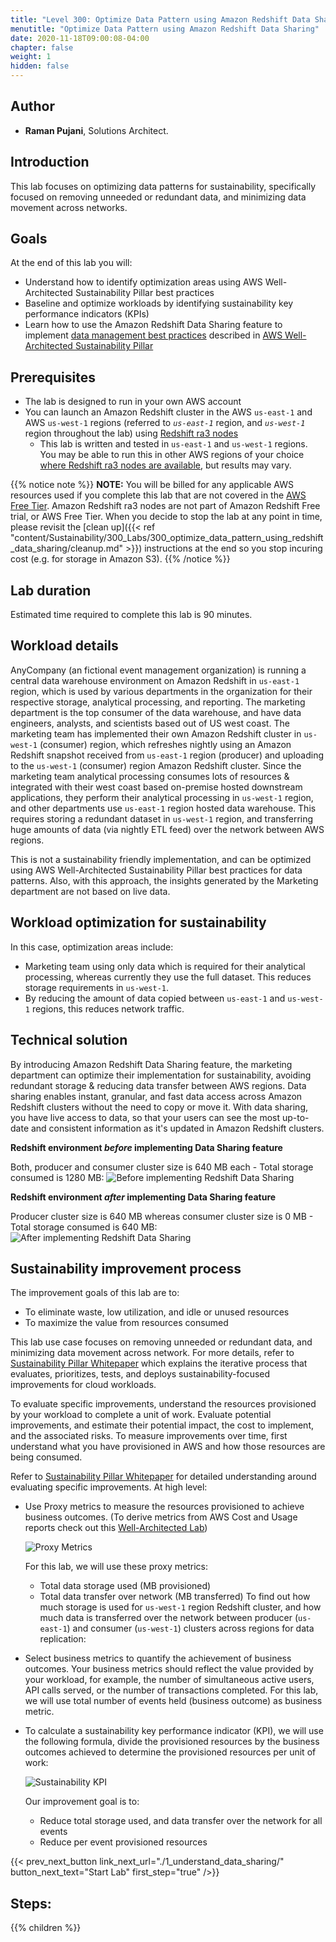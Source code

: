 ```yaml
---
title: "Level 300: Optimize Data Pattern using Amazon Redshift Data Sharing"
menutitle: "Optimize Data Pattern using Amazon Redshift Data Sharing"
date: 2020-11-18T09:00:08-04:00
chapter: false
weight: 1
hidden: false
---
```

## Author

- **Raman Pujani**, Solutions Architect.

## Introduction

This lab focuses on optimizing data patterns for sustainability, specifically focused on removing unneeded or redundant data, and minimizing data movement across networks.

## Goals
At the end of this lab you will:

* Understand how to identify optimization areas using AWS Well-Architected Sustainability Pillar best practices
* Baseline and optimize workloads by identifying sustainability key performance indicators (KPIs)
* Learn how to use the Amazon Redshift Data Sharing feature to implement [data management best practices](https://docs.aws.amazon.com/wellarchitected/latest/sustainability-pillar/data-patterns.html) described in [AWS Well-Architected Sustainability Pillar](https://docs.aws.amazon.com/wellarchitected/latest/sustainability-pillar/sustainability-pillar.html)

## Prerequisites

* The lab is designed to run in your own AWS account
* You can launch an Amazon Redshift cluster in the AWS `us-east-1` and AWS `us-west-1` regions (referred to _`us-east-1`_ region, and _`us-west-1`_ region throughout the lab) using [Redshift ra3 nodes](https://aws.amazon.com/redshift/features/ra3/)
  * This lab is written and tested in `us-east-1` and `us-west-1` regions. You may be able to run this in other AWS regions of your choice [where Redshift ra3 nodes are available](https://docs.aws.amazon.com/redshift/latest/mgmt/working-with-clusters.html#ra3-regions), but results may vary.

{{% notice note %}}
**NOTE:** You will be billed for any applicable AWS resources used if you complete this lab that are not covered in the [AWS Free Tier](https://aws.amazon.com/free/). Amazon Redshift ra3 nodes are not part of Amazon Redshift Free trial, or AWS Free Tier. When you decide to stop the lab at any point in time, please revisit the [clean up]({{< ref "content/Sustainability/300_Labs/300_optimize_data_pattern_using_redshift_data_sharing/cleanup.md" >}}) instructions at the end so you stop incuring cost (e.g. for storage in Amazon S3).
{{% /notice %}}

## Lab duration
Estimated time required to complete this lab is 90 minutes.

## Workload details
AnyCompany (an fictional event management organization) is running a central data warehouse environment on Amazon Redshift in `us-east-1` region, which is used by various departments in the organization for their respective storage, analytical processing, and reporting. The marketing department is the top consumer of the data warehouse, and have data engineers, analysts, and scientists based out of US west coast. The marketing team has implemented their own Amazon Redshift cluster in `us-west-1` (consumer) region, which refreshes nightly using an Amazon Redshift snapshot received from `us-east-1` region (producer) and uploading to the `us-west-1` (consumer) region Amazon Redshift cluster. Since the marketing team analytical processing consumes lots of resources & integrated with their west coast based on-premise hosted downstream applications, they perform their analytical processing in `us-west-1` region, and other departments use `us-east-1` region hosted data warehouse. This requires storing a redundant dataset in `us-west-1` region, and transferring huge amounts of data (via nightly ETL feed) over the network between AWS regions.

This is not a sustainability friendly implementation, and can be optimized using AWS Well-Architected Sustainability Pillar best practices for data patterns. Also, with this approach, the insights generated by the Marketing department are not based on live data.

## Workload optimization for sustainability
In this case, optimization areas include:
* Marketing team using only data which is required for their analytical processing, whereas currently they use the full dataset. This reduces storage requirements in `us-west-1`.
* By reducing the amount of data copied between `us-east-1` and `us-west-1` regions, this reduces network traffic.

## Technical solution
By introducing Amazon Redshift Data Sharing feature, the marketing department can optimize their implementation for sustainability, avoiding redundant storage & reducing data transfer between AWS regions. Data sharing enables instant, granular, and fast data access across Amazon Redshift clusters without the need to copy or move it. With data sharing, you have live access to data, so that your users can see the most up-to-date and consistent information as it's updated in Amazon Redshift clusters.

**Redshift environment _before_ implementing Data Sharing feature**

Both, producer and consumer cluster size is 640 MB each - Total storage consumed is 1280 MB:
![Before implementing Redshift Data Sharing](/Sustainability/300_optimize_data_pattern_using_redshift_data_sharing/lab-0/images/before_redshift_data_sharing.png?classes=lab_picture_small)


**Redshift environment _after_ implementing Data Sharing feature**

Producer cluster size is 640 MB whereas consumer cluster size is 0 MB - Total storage consumed is 640 MB:
![After implementing Redshift Data Sharing](/Sustainability/300_optimize_data_pattern_using_redshift_data_sharing/lab-0/images/after_redshift_data_sharing.png?classes=lab_picture_small)


## Sustainability improvement process
The improvement goals of this lab are to:
* To eliminate waste, low utilization, and idle or unused resources
* To maximize the value from resources consumed

This lab use case focuses on removing unneeded or redundant data, and minimizing data movement across network. For more details, refer to [Sustainability Pillar Whitepaper](https://docs.aws.amazon.com/wellarchitected/latest/sustainability-pillar/improvement-process.html) which explains the iterative process that evaluates, prioritizes, tests, and deploys sustainability-focused improvements for cloud workloads.

To evaluate specific improvements, understand the resources provisioned by your workload to complete a unit of work. Evaluate potential improvements, and estimate their potential impact, the cost to implement, and the associated risks. To measure improvements over time, first understand what you have provisioned in AWS and how those resources are being consumed.

Refer to [Sustainability Pillar Whitepaper](https://docs.aws.amazon.com/wellarchitected/latest/sustainability-pillar/evaluate-specific-improvements.html) for detailed understanding around evaluating specific improvements. At high level:
* Use Proxy metrics to measure the resources provisioned to achieve business outcomes. (To derive metrics from AWS Cost and Usage reports check out this [Well-Architected Lab](https://wellarchitectedlabs.com/sustainability/300_labs/300_cur_reports_as_efficiency_reports/))

  ![Proxy Metrics](/Sustainability/300_optimize_data_pattern_using_redshift_data_sharing/lab-0/images/proxy_metrics_type.png?classes=lab_picture_small)

  For this lab, we will use these proxy metrics:
    * Total data storage used (MB provisioned)
    * Total data transfer over network (MB transferred)
  To find out how much storage is used for `us-west-1` region Redshift cluster, and how much data is transferred over the network between producer (`us-east-1`) and consumer (`us-west-1`) clusters across regions for data replication:

* Select business metrics to quantify the achievement of business outcomes. Your business metrics should reflect the value provided by your workload, for example, the number of simultaneous active users, API calls served, or the number of transactions completed. For this lab, we will use total number of events held (business outcome) as business metric.

* To calculate a sustainability key performance indicator (KPI), we will use the following formula, divide the provisioned resources by the business outcomes achieved to determine the provisioned resources per unit of work:

    ![Sustainability KPI](/Sustainability/300_optimize_data_pattern_using_redshift_data_sharing/lab-0/images/sustainability_kpi2.png?classes=lab_picture_small)

  Our improvement goal is to:
  * Reduce total storage used, and data transfer over the network for all events
  * Reduce per event provisioned resources


{{< prev_next_button link_next_url="./1_understand_data_sharing/" button_next_text="Start Lab" first_step="true" />}}

## Steps:
{{% children  %}}
